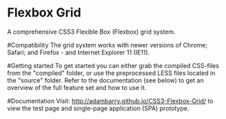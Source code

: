 Flexbox Grid
============

A comprehensive CSS3 Flexible Box (Flexbox) grid system.

#Compatibility
The grid system works with newer versions of Chrome; Safari; and Firefox - and Internet Explorer 11 (IE11).

#Getting started
To get started you can either grab the compiled CSS-files from the "compiled" folder, or use the preprocessed LESS files located in the "source" folder. Refer to the documentation (see below) to get an overview of the full feature set and how to use it.

#Documentation
Visit: http://adambarry.github.io/CSS3-Flexbox-Grid/ to view the test page and single-page application (SPA) prototype.
